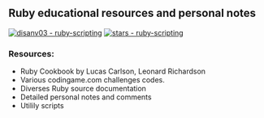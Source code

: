 ## Ruby educational resources and personal notes
[![disanv03 - ruby-scripting](https://img.shields.io/static/v1?label=disanv03&message=ruby-scripting&color=red&logo=github)](https://github.com/disanv03/ruby-scripting "Go to GitHub repo")
[![stars - ruby-scripting](https://img.shields.io/github/stars/disanv03/ruby-scripting?style=social)](https://github.com/disanv03/ruby-scripting)


### Resources:
- Ruby Cookbook by Lucas Carlson, Leonard Richardson
- Various codingame.com challenges codes.
- Diverses Ruby source documentation
- Detailed personal notes and comments
- Utilily scripts
